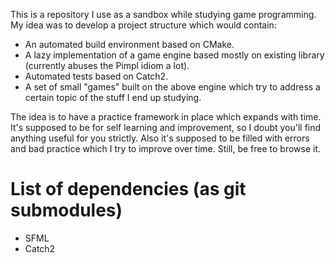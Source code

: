 This is a repository I use as a sandbox while studying game programming. My idea was to develop a project structure which would contain:

* An automated build environment based on CMake.
* A lazy implementation of a game engine based mostly on existing library (currently abuses the Pimpl idiom a lot).
* Automated tests based on Catch2.
* A set of small "games" built on the above engine which try to address a certain topic of the stuff I end up studying.

The idea is to have a practice framework in place which expands with time. It's supposed to be for self learning and improvement, so I doubt you'll find anything useful for you strictly. Also it's supposed to be filled with errors and bad practice which I try to improve over time. Still, be free to browse it.

# List of dependencies (as git submodules)

* SFML
* Catch2